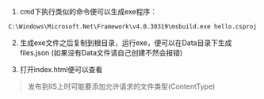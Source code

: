 
1. cmd下执行类似的命令便可以生成exe程序：
``` bash
C:\Windows\Microsoft.Net\Framework\v4.0.30319\msbuild.exe hello.csproj
```

2. 生成exe文件之后复制到根目录，运行exe，便可以在Data目录下生成files.json (如果没有Data文件请自己创建不然会报错)

3. 打开index.html便可以查看

> 发布到IIS上时可能要添加允许请求的文件类型(ContentType)